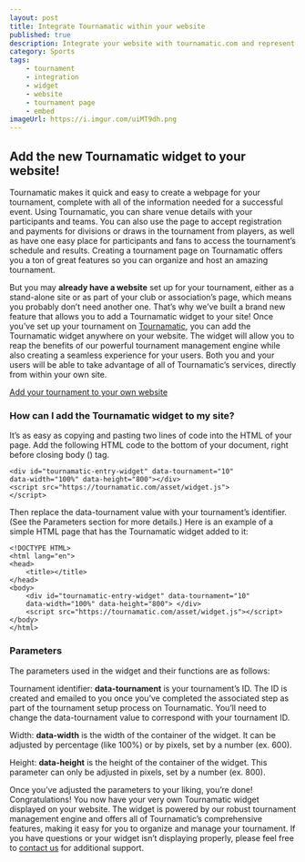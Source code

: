 ```yaml
---
layout: post
title: Integrate Tournamatic within your website
published: true
description: Integrate your website with tournamatic.com and represent your tournaments like a pro.
category: Sports
tags:
	- tournament
	- integration
	- widget
	- website
	- tournament page
	- embed
imageUrl: https://i.imgur.com/uiMT9dh.png
---
```



## Add the new Tournamatic widget to your website!

Tournamatic makes it quick and easy to create a webpage for your tournament, complete with all of the information needed for a successful event. Using Tournamatic, you can share venue details with your participants and teams. You can also use the page to accept registration and payments for divisions or draws in the tournament from players, as well as have one easy place for participants and fans to access the tournament’s schedule and results. Creating a tournament page on Tournamatic offers you a ton of great features so you can organize and host an amazing tournament.
<!--more-->
But you may **already have a website** set up for your tournament, either as a stand-alone site or as part of your club or association’s page, which means you probably don’t need another one. That’s why we’ve built a brand new feature that allows you to add a Tournamatic widget to your site! Once you’ve set up your tournament on [Tournamatic](https://tournamatic.com), you can add the Tournamatic widget anywhere on your website. The widget will allow you to reap the benefits of our powerful tournament management engine while also creating a seamless experience for your users. Both you and your users will be able to take advantage of all of Tournamatic’s services, directly from within your own site.

[Add your tournament to your own website](https://i.imgur.com/uiMT9dh.png)

### How can I add the Tournamatic widget to my site?

It’s as easy as copying and pasting two lines of code into the HTML of your page.
Add the following HTML code to the bottom of your document, right before closing body (</body>) tag.

	<div id="tournamatic-entry-widget" data-tournament="10" 
	data-width="100%" data-height="800"></div>
	<script src="https://tournamatic.com/asset/widget.js">
	</script>

Then replace the data-tournament value with your tournament’s identifier. (See the Parameters section for more details.)
Here is an example of a simple HTML page that has the Tournamatic widget added to it:

	<!DOCTYPE HTML>
	<html lang="en">
	<head>
		<title></title>
	</head>
	<body>
		<div id="tournamatic-entry-widget" data-tournament="10" 
		data-width="100%" data-height="800"> </div>
		<script src="https://tournamatic.com/asset/widget.js"></script>
	</body>
	</html>

### Parameters

The parameters used in the widget and their functions are as follows:

Tournament identifier: **data-tournament** is your tournament’s ID. 
The ID is created and emailed to you once you’ve completed the associated step as part of the tournament setup process on Tournamatic. 
You’ll need to change the data-tournament value to correspond with your tournament ID.

Width: **data-width** is the width of the container of the widget. 
It can be adjusted by percentage (like 100%) or by pixels, set by a number (ex. 600).

Height: **data-height** is the height of the container of the widget. 
This parameter can only be adjusted in pixels, set by a number (ex. 800).

Once you’ve adjusted the parameters to your liking, you’re done! Congratulations! You now have your very own Tournamatic widget displayed on your website. The widget is powered by our robust tournament management engine and offers all of Tournamatic’s comprehensive features, making it easy for you to organize and manage your tournament.
If you have questions or your widget isn’t displaying properly, please feel free to [contact us](https://tournamatic.com/#!/contact) for additional support.
